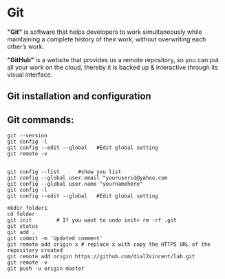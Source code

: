 # Git
**"Git"** is software that helps developers to work simultaneously while maintaining a complete history of their work, without overwriting each other’s work.

**“GitHub”** is a website that provides us a remote repository, so you can put all your work on the cloud, thereby it is backed up & interactive through its visual interface.
## Git installation and configuration

## Git commands:
~~~
git --version
git config -l
git config --edit --global   #Edit global setting
git remote -v


git config --list      #show you list
git config --global user.email "youruserid@yahoo.com
git config --global user.name "yournamehere"
git config -l
git config --edit --global   #Edit global setting

mkdir folder1
cd folder
git init        # If you want to undo init> rm -rf .git 
git status
git add .
git commit -m 'Updated comment'
git remote add origin x # replace x with copy the HTTPS URL of the repository created
git remote add origin https://github.com/dial2vincent/lab.git
git remote -v
git push -u origin master
~~~
